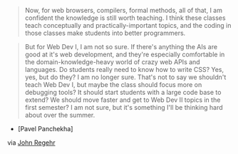 > Now, for web browsers, compilers, formal methods, all of that, I am confident the knowledge is still worth teaching. I think these classes teach conceptually and practically-important topics, and the coding in those classes make students into better programmers.

> But for Web Dev I, I am not so sure. If there's anything the AIs are good at it's web development, and they're especially comfortable in the domain-knowledge-heavy world of crazy web APIs and languages. Do students really need to know how to write CSS? Yes, yes, but do they? I am no longer sure. That's not to say we shouldn't teach Web Dev I, but maybe the class should focus more on debugging tools? It should start students with a large code base to extend? We should move faster and get to Web Dev II topics in the first semester? I am not sure, but it's something I'll be thinking hard about over the summer.

- [Pavel Panchekha] 

via [John Regehr](https://mastodon.social/@regehr/114405250837442268)